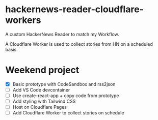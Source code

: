 # hackernews-reader-cloudflare-workers
A custom HackerNews Reader to match my Workflow. 

A Cloudflare Worker is used to collect stories from HN on a scheduled basis.

# Weekend project

- [X] Basic prototype with CodeSandbox and rss2json
- [ ] Add VS Code devcontainer
- [ ] Use create-react-app + copy code from prototype
- [ ] Add styling with Tailwind CSS
- [ ] Host on Cloudflare Pages
- [ ] Add Cloudflare Worker to collect stories on schedule

